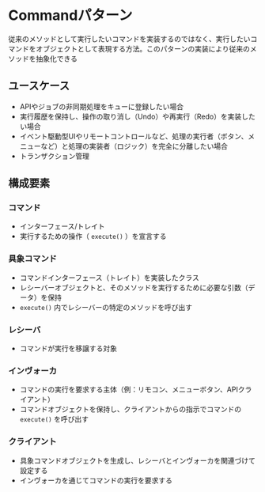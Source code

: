 # Commandパターン

従来のメソッドとして実行したいコマンドを実装するのではなく、実行したいコマンドをオブジェクトとして表現する方法。このパターンの実装により従来のメソッドを抽象化できる

## ユースケース

- APIやジョブの非同期処理をキューに登録したい場合
- 実行履歴を保持し、操作の取り消し（Undo）や再実行（Redo）を実装したい場合
- イベント駆動型UIやリモートコントロールなど、処理の実行者（ボタン、メニューなど）と処理の実装者（ロジック）を完全に分離したい場合
- トランザクション管理

## 構成要素

### コマンド

- インターフェース/トレイト
- 実行するための操作（ `execute()` ）を宣言する

### 具象コマンド

- コマンドインターフェース（トレイト）を実装したクラス
- レシーバーオブジェクトと、そのメソッドを実行するために必要な引数（データ）を保持
- `execute()` 内でレシーバーの特定のメソッドを呼び出す

### レシーバ

- コマンドが実行を移譲する対象

### インヴォーカ

- コマンドの実行を要求する主体（例：リモコン、メニューボタン、APIクライアント）
- コマンドオブジェクトを保持し、クライアントからの指示でコマンドの `execute()` を呼び出す

### クライアント

- 具象コマンドオブジェクトを生成し、レシーバとインヴォーカを関連づけて設定する
- インヴォーカを通じてコマンドの実行を要求する
